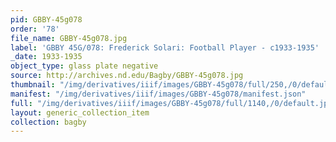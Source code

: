 ```yaml
---
pid: GBBY-45g078
order: '78'
file_name: GBBY-45g078.jpg
label: 'GBBY 45G/078: Frederick Solari: Football Player - c1933-1935'
_date: 1933-1935
object_type: glass plate negative
source: http://archives.nd.edu/Bagby/GBBY-45g078.jpg
thumbnail: "/img/derivatives/iiif/images/GBBY-45g078/full/250,/0/default.jpg"
manifest: "/img/derivatives/iiif/images/GBBY-45g078/manifest.json"
full: "/img/derivatives/iiif/images/GBBY-45g078/full/1140,/0/default.jpg"
layout: generic_collection_item
collection: bagby
---
```


